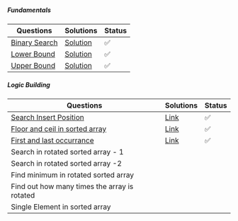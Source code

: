 ##### Fundamentals

| Questions                                                    | Solutions                                                    | Status |
| ------------------------------------------------------------ | ------------------------------------------------------------ | ------ |
| [Binary Search](https://leetcode.com/problems/binary-search/description/) | [Solution](https://github.com/SuvadeepMukherjee/dsa-to-do-sheet/blob/main/Binary%20Search/Fundamentals/binary-search.js) | ✅      |
| [Lower Bound](https://takeuforward.org/plus/data-structures-and-algorithm/binary-search/fundamentals/lower-bound-) | [Solution](https://github.com/SuvadeepMukherjee/dsa-to-do-sheet/blob/main/Binary%20Search/Fundamentals/lower-bound.js) | ✅      |
| [Upper Bound](https://takeuforward.org/plus/data-structures-and-algorithm/binary-search/fundamentals/upper-bound) | [Solution](https://github.com/SuvadeepMukherjee/dsa-to-do-sheet/blob/main/Binary%20Search/Fundamentals/upper-bound.js) | ✅      |

##### Logic Building 

| Questions                                                    | Solutions                                                    | Status |
| ------------------------------------------------------------ | ------------------------------------------------------------ | ------ |
| [Search Insert Position](https://leetcode.com/problems/search-insert-position/description/) | [Link](https://github.com/SuvadeepMukherjee/dsa-to-do-sheet/blob/main/Binary%20Search/Logic%20Building/search-insert-position.js) | ✅      |
| [Floor and ceil in sorted array](https://takeuforward.org/plus/data-structures-and-algorithm/binary-search/logic-building/floor-and-ceil-in-sorted-array) | [Link](https://github.com/SuvadeepMukherjee/dsa-to-do-sheet/blob/main/Binary%20Search/Logic%20Building/floor-and-ceil-in-sorted-array.js) | ✅      |
| [First and last occurrance](https://leetcode.com/problems/find-first-and-last-position-of-element-in-sorted-array/description/) | [Link]()                                                     | ✅      |
| Search in rotated sorted array - 1                           |                                                              |        |
| Search in rotated sorted array -2                            |                                                              |        |
| Find minimum in rotated sorted array                         |                                                              |        |
| Find out how many times the array is rotated                 |                                                              |        |
| Single Element in sorted array                               |                                                              |        |


